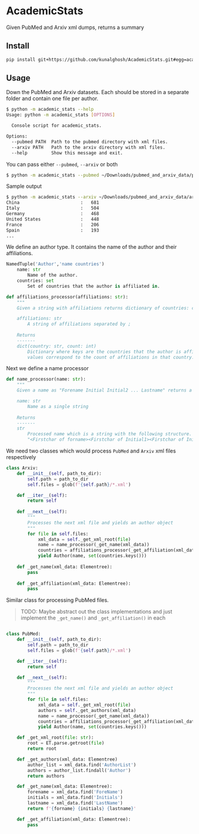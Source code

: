 # AcademicStats
Given PubMed and Arxiv xml dumps, returns a summary

## Install

```bash
pip install git+https://github.com/kunalghosh/AcademicStats.git#egg=academic_stats
```

## Usage
Down the PubMed and Arxiv datasets. Each should be stored in a separate folder and contain one file per author.
```bash
$ python -m academic_stats --help
Usage: python -m academic_stats [OPTIONS]

  Console script for academic_stats.

Options:
  --pubmed PATH  Path to the pubmed directory with xml files.
  --arxiv PATH   Path to the arxiv directory with xml files.
  --help         Show this message and exit.
```

You can pass either `--pubmed`, `--arxiv` or both
```bash
$ python -m academic_stats --pubmed ~/Downloads/pubmed_and_arxiv_data/pubmed --arxiv ~/Downloads/pubmed_and_arxiv_data/arxiv
```

Sample output
```bash
$ python -m academic_stats --arxiv ~/Downloads/pubmed_and_arxiv_data/arxiv
China                       :   681
Italy                       :   504
Germany                     :   468
United States               :   448
France                      :   206
Spain                       :   193
...
```

We define an author type. It contains the name of the author and their affiliations.
```python
NamedTuple('Author','name countries')
	name: str
		Name of the author.
	countries: set
		Set of countries that the author is affiliated in.
```

```python
def affiliations_processor(affiliations: str):
	"""
	Given a string with affiliations returns dictionary of countries: count of affiliations

	affiliations: str
		A string of affiliations separated by ;
	
	Returns
	-------
	dict(country: str, count: int)
		Dictionary where keys are the countries that the author is affiliated to
		values correspond to the count of affiliations in that country.
```

Next we define a name processor
```python
def name_processor(name: str):
	"""
	Given a name as "Forename Initial Initial2 ... Lastname" returns a standardized name. 

	name: str
		Name as a single string
	
	Returns
	-------
	str
		Processed name which is a string with the following structure.
		"<Firstchar of forname><Firstchar of Initial1><Firstchar of Initial2><...> <Lastname without accents>"
```

We need two classes which would process `PubMed` and `Arxiv` xml files respectively

```python
class Arxiv:
	def __init__(self, path_to_dir):
		self.path = path_to_dir
		self.files = glob(f'{self.path}/*.xml')

	def __iter__(self):
		return self
	
	def __next__(self):
		"""
		Processes the next xml file and yields an author object
		"""
		for file in self.files:
			xml_data = self._get_xml_root(file)
			name = name_processor(_get_name(xml_data))
			countries = affiliations_processor(_get_affiliation(xml_data))
			yield Author(name, set(countries.keys()))
	
	def _get_name(xml_data: Elementree):
		pass
	
	def _get_affiliation(xml_data: Elementree):
		pass
```

Similar class for processing PubMed files. 
> TODO: Maybe abstract out the class implementations and just implement the `_get_name()` and `_get_affiliation()` in each

```python

class PubMed:
	def __init__(self, path_to_dir):
		self.path = path_to_dir
		self.files = glob(f'{self.path}/*.xml')

	def __iter__(self):
		return self

	def __next__(self):
		"""
		Processes the next xml file and yields an author object
		"""
		for file in self.files:
			xml_data = self._get_xml_root(file)
			authors = self._get_authors(xml_data)
			name = name_processor(_get_name(xml_data))
			countries = affiliations_processor(_get_affiliation(xml_data))
			yield Author(name, set(countries.keys()))

	def _get_xml_root(file: str):
		root = ET.parse.getroot(file)
		return root

	def _get_authors(xml_data: Elementree)
		author_list = xml_data.find('AuthorList')
		authors = author_list.findall('Author')
		return authors

	def _get_name(xml_data: Elementree):
		forename = xml_data.find('ForeName')
		initials = xml_data.find('Initials')
		lastname = xml_data.find('LastName')
		return f'{forname} {initials} {lastname}'

	def _get_affiliation(xml_data: Elementree):
		pass
```

